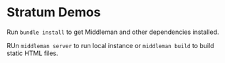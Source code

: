 Stratum Demos
=============

Run `bundle install` to get Middleman and other dependencies installed.

RUn `middleman server` to run local instance or `middleman build` to build static HTML files.
